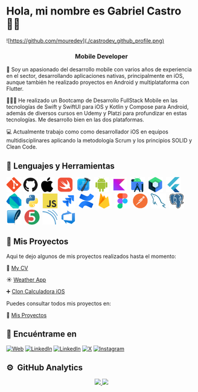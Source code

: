 #  Hola, mi nombre es Gabriel Castro 👋🏻 

![https://github.com/mouredev](./castrodev_github_profile.png)


<div id="header" align="center">

### Mobile Developer
</div

📱 Soy un apasionado del desarrollo mobile con varios años de experiencia en el sector, desarrollando aplicaciones nativas, principalmente en iOS, aunque también he realizado proyectos en Android y multiplataforma con Flutter.

🧑🏻‍💻 He realizado un Bootcamp de Desarrollo FullStack Mobile en las tecnologías de Swift y SwiftUI para iOS y Kotlin y Compose para Android, además de diversos cursos en Udemy y Platzi para profundizar en estas tecnologías. Me desarrollo bien en las dos plataformas.

💻 Actualmente trabajo como como desarrollador iOS en equipos multidisciplinares aplicando la metodología Scrum y los principios SOLID y Clean Code.


   ## 🔨 Lenguajes y Herramientas
   <div>
       <img src="https://github.com/devicons/devicon/blob/master/icons/git/git-original.svg" title="Git" **alt="Git" width="40" height="40"/>
       <img src="https://github.com/devicons/devicon/blob/master/icons/github/github-original.svg" title="GitHub" **alt="GitHub" width="40" height="40"/>
       <img src="https://github.com/devicons/devicon/blob/master/icons/apple/apple-original.svg"  title="iOS" alt="iOS" width="40" height="40"/>&nbsp;
       <img src="https://github.com/devicons/devicon/blob/master/icons/swift/swift-original.svg"  title="Swift" alt="Swift" width="40" height="40"/>&nbsp;
       <img src="https://github.com/devicons/devicon/blob/master/icons/xcode/xcode-original.svg"  title="Xcode" alt="Xcode" width="40" height="40"/>&nbsp;
       <img src="https://github.com/devicons/devicon/blob/master/icons/android/android-original.svg"  title="Android" alt="Android" width="40" height="40"/>&nbsp;
       <img src="https://github.com/devicons/devicon/blob/master/icons/kotlin/kotlin-original.svg"  title="Kotlin" alt="Kotlin" width="40" height="40"/>&nbsp;
       <img src="https://github.com/devicons/devicon/blob/master/icons/androidstudio/androidstudio-original.svg"  title="Android Studio" alt="Android Studio" width="40" height="40"/>&nbsp;
       <img src="https://github.com/devicons/devicon/blob/master/icons/jetpackcompose/jetpackcompose-original.svg"  title="Compose" alt="Compose" width="40" height="40"/>&nbsp;
      <img src="https://github.com/devicons/devicon/blob/master/icons/flutter/flutter-original.svg"  title="Flutter" alt="Flutter" width="40" height="40"/>&nbsp;
      <img src="https://github.com/devicons/devicon/blob/master/icons/dart/dart-original.svg"  title="Dart" alt="Dart" width="40" height="40"/>&nbsp;
       <img src="https://github.com/devicons/devicon/blob/master/icons/python/python-original.svg"  title="Python" alt="Python" width="40" height="40"/>&nbsp;
       <img src="https://github.com/devicons/devicon/blob/master/icons/javascript/javascript-original.svg"  title="JavaScript" alt="JavaScript" width="40" height="40"/>&nbsp;
       <img src="https://github.com/devicons/devicon/blob/master/icons/jira/jira-original.svg"  title="Jira" alt="Jira" width="40" height="40"/>&nbsp;
       <img src="https://github.com/devicons/devicon/blob/master/icons/confluence/confluence-original.svg"  title="Confluence" alt="Confluence" width="40" height="40"/>&nbsp;
       <img src="https://github.com/devicons/devicon/blob/master/icons/firebase/firebase-original.svg"  title="Firebase" alt="Firebase" width="40" height="40"/>&nbsp;
       <img src="https://github.com/devicons/devicon/blob/master/icons/figma/figma-original.svg"  title="Figma" alt="Figma" width="40" height="40"/>&nbsp;
       <img src="https://github.com/devicons/devicon/blob/master/icons/postman/postman-original.svg"  title="Postman" alt="Postman" width="40" height="40"/>&nbsp;
       <img src="https://github.com/devicons/devicon/blob/master/icons/mysql/mysql-original.svg"  title="MySQL" alt="MySQL" width="40" height="40"/>&nbsp;
       <img src="https://github.com/devicons/devicon/blob/master/icons/postgresql/postgresql-original.svg"  title="Postgre" alt="Postgre" width="40" height="40"/>&nbsp;
       <img src="https://github.com/devicons/devicon/blob/master/icons/sqlite/sqlite-original.svg"  title="SQLite" alt="SQLite" width="40" height="40"/>&nbsp;
       <img src="https://github.com/devicons/devicon/blob/master/icons/junit/junit-original.svg"  title="JUnit" alt="JUnit" width="40" height="40"/>&nbsp;
       <img src="https://github.com/devicons/devicon/blob/master/icons/sonarqube/sonarqube-original.svg"  title="SonarQube" alt="SonarQube" width="40" height="40"/>&nbsp;
       <img src="https://github.com/devicons/devicon/blob/master/icons/azuredevops/azuredevops-original.svg"  title="Azure Devops" alt="Azure Devops" width="40" height="40"/>&nbsp;
   </div>

## 💼 Mis Proyectos
Aqui te dejo algunos de mis proyectos realizados hasta el momento:

 📑 [My CV](https://github.com/gcalvarez93/my-cv)
 
 ☀️ [Weather App](https://github.com/gcalvarez93/weather-ios-app)

 ➕ [Clon Calculadora iOS](https://github.com/gcalvarez93/calculadora-ios)

 Puedes consultar todos mis proyectos en: 

💼 [Mis Proyectos](https://github.com/gcalvarez93?tab=repositories)

## 🔎 Encuéntrame en
[![Web](https://img.shields.io/badge/Web-CastroDev.com-14a1f0?style=for-the-badge&logo=dev.to&logoColor=white&labelColor=101010)](https://castrodev.com)
[![LinkedIn](https://custom-icon-badges.demolab.com/badge/LinkedIn-0A66C2?logo=linkedin&logoColor=white)](https://www.linkedin.com/in/gabriel-castro-alvarez)
[![LinkedIn](https://badgen.net/badge/icon/LinkedIn?icon=https://upload.wikimedia.org/wikipedia/commons/c/ca/LinkedIn_logo_initials.png&label&color=0A66C2)](https://www.linkedin.com/in/gabriel-castro-alvarez)
[![X](https://img.shields.io/badge/X-@castrodev-333333?style=for-the-badge&logo=x&logoColor=white&labelColor=101010)](https://x.com/castrodev_)
[![Instagram](https://img.shields.io/badge/Instagram-@castrodev-E4405F?style=for-the-badge&logo=instagram&logoColor=white&labelColor=101010)](https://instagram.com/castrodev_)

## ⚙️ &nbsp;GitHub Analytics

<p align="center">
<a href="https://github.com/gcalvarez93">
  <img height="180em" src="https://github-readme-stats-eight-theta.vercel.app/api?username=gcalvarez93&show_icons=true&theme=algolia&include_all_commits=true&count_private=true"/>
  <img height="180em" src="https://github-readme-stats-eight-theta.vercel.app/api/top-langs/?username=gcalvarez93&layout=compact&langs_count=8&theme=algolia"/>
</a>
</p>
